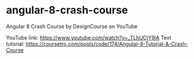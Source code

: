 # angular-8-crash-course
Angular 8 Crash Course by DesignCourse on YouTube

YouTube link: https://www.youtube.com/watch?v=_TLhUCjY9iA
Text tutorial: https://coursetro.com/posts/code/174/Angular-8-Tutorial-&-Crash-Course